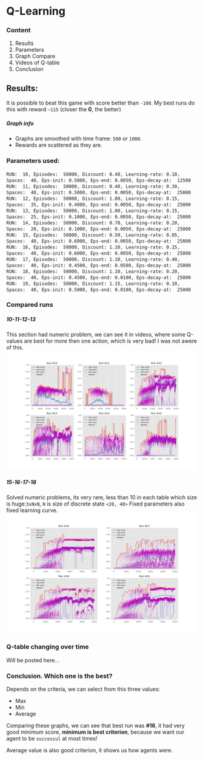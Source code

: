 # Q-Learning
### Content
1. Results
1. Parameters
1.  Graph Compare
1. Videos of Q-table
1. Conclusion

## Results:
It is possible to beat this game with score better than `-100`. My best runs do this with reward `~115` (closer the **0**, the better)

##### Graph info
- Graphs are smoothed with time frame: `500` or `1000`.
- Rewards are scattered as they are.

### Parameters used:
```
RUN:  10, Episodes:  50000, Discount: 0.40, Learning-rate: 0.10, Spaces:  40, Eps-init: 0.5000, Eps-end: 0.0050, Eps-decay-at:  12500
RUN:  11, Episodes:  50000, Discount: 0.40, Learning-rate: 0.30, Spaces:  40, Eps-init: 0.5000, Eps-end: 0.0050, Eps-decay-at:  25000
RUN:  12, Episodes:  50000, Discount: 1.00, Learning-rate: 0.15, Spaces:  35, Eps-init: 0.4000, Eps-end: 0.0050, Eps-decay-at:  25000
RUN:  13, Episodes:  50000, Discount: 1.00, Learning-rate: 0.15, Spaces:  25, Eps-init: 0.1000, Eps-end: 0.0050, Eps-decay-at:  25000
RUN:  14, Episodes:  50000, Discount: 0.70, Learning-rate: 0.20, Spaces:  20, Eps-init: 0.1000, Eps-end: 0.0050, Eps-decay-at:  25000
RUN:  15, Episodes:  50000, Discount: 0.50, Learning-rate: 0.05, Spaces:  40, Eps-init: 0.6000, Eps-end: 0.0050, Eps-decay-at:  25000
RUN:  16, Episodes:  50000, Discount: 1.10, Learning-rate: 0.15, Spaces:  40, Eps-init: 0.6000, Eps-end: 0.0050, Eps-decay-at:  25000
RUN:  17, Episodes:  50000, Discount: 1.10, Learning-rate: 0.40, Spaces:  40, Eps-init: 0.4500, Eps-end: 0.0500, Eps-decay-at:  25000
RUN:  18, Episodes:  50000, Discount: 1.10, Learning-rate: 0.20, Spaces:  40, Eps-init: 0.4500, Eps-end: 0.0100, Eps-decay-at:  25000
RUN:  19, Episodes:  50000, Discount: 1.15, Learning-rate: 0.10, Spaces:  40, Eps-init: 0.5000, Eps-end: 0.0100, Eps-decay-at:  25000
```

### Compared runs 
##### 10-11-12-13
This section had numeric problem, we can see it in videos, where some Q-values are best for more then one action, which is very bad! I was not awere of this.
![Compare1](Compare-10-11-12-13-14-15.png)

##### 15-16-17-18
Solved numeric problems, its very rare, less than 10 in each table which size is huge:`3xNxN`, `N` is size of discrete state `<20, 40>`
Fixed parameters also fixed learning curve.
![Compare1](Compare-16-17-18-19.png)


### Q-table changing over time

Will be posted here...


### Conclusion. Which one is the best?
Depends on the criteria, we can select from this three values:
- Max
- Min
- Average

Comparing these graphs, we can see that best run was **#16**, it had very good minimum score, **minimum is best criterion**, because we want our agent to be `successul` at most times!

Average value is also good criterion, it shows us how agents were.  